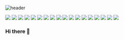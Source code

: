 ![header](https://capsule-render.vercel.app/api?type=slice&color=gradient&height=200&section=footer&text=Jeong%20In%20Tae&fontSize=100)

<img src="https://img.shields.io/badge/Java-007396?style=circle&logo=Java&logoColor=white"/> <img src="https://img.shields.io/badge/Kotlin-0095D5?style=circle&logo=Kotlin&logoColor=white"/> <img src="https://img.shields.io/badge/Android-3DDC84?style=circle&logo=Android&logoColor=black"/> <img src="https://img.shields.io/badge/Rxjava-B7178C?style=circle&logo=ReactiveX&logoColor=white"/> <img src="https://img.shields.io/badge/WebRTC-333333?style=circle&logo=WebRTC&logoColor=white"/> <img src="https://img.shields.io/badge/VirtualBox-183A61?style=circle&logo=VirtualBox&logoColor=white"/> <img src="https://img.shields.io/badge/AWS-232F3E?style=circle&logo=amazon%20AWS&logoColor=white"/> <img src="https://img.shields.io/badge/HTML5-E34F26?style=circle&logo=HTML5&logoColor=white"/> <img src="https://img.shields.io/badge/JavaScript-F7DF1E?style=circle&logo=JavaScript&logoColor=black"/> <img src="https://img.shields.io/badge/CSS3-1572B6?style=circle&logo=CSS3&logoColor=white"/> <img src="https://img.shields.io/badge/Bootstrap-7952B3?style=circle&logo=Bootstrap&logoColor=white"/> <img src="https://img.shields.io/badge/PHP-777BB4?style=circle&logo=PHP&logoColor=white"/> <img src="https://img.shields.io/badge/Node.js-339933?style=circle&logo=node-dot-js&logoColor=white"/> <img src="https://img.shields.io/badge/Nodemon-76D04B?style=circle&logo=nodemon&logoColor=white"/> <img src="https://img.shields.io/badge/MySQL-4479A1?style=circle&logo=mysql&logoColor=white"/> <img src="https://img.shields.io/badge/MariaDB-003545?style=circle&logo=mariadb&logoColor=white"/> <img src="https://img.shields.io/badge/AWS-232F3E?style=circle&logo=amazon%20AWS&logoColor=white"/> <img src="https://img.shields.io/badge/Python-3776AB?style=circle&logo=Python&logoColor=white"/> 

### Hi there 👋

<!--
**ask0908/ask0908** is a ✨ _special_ ✨ repository because its `README.md` (this file) appears on your GitHub profile.

Here are some ideas to get you started:

- 🔭 I’m currently working on ...
- 🌱 I’m currently learning ...
- 👯 I’m looking to collaborate on ...
- 🤔 I’m looking for help with ...
- 💬 Ask me about ...
- 📫 How to reach me: ...
- 😄 Pronouns: ...
- ⚡ Fun fact: ...
-->
